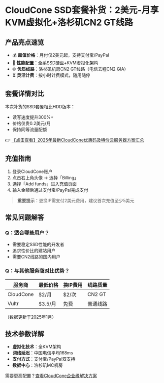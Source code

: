 # CloudCone SSD套餐补货：2美元-月享KVM虚拟化+洛杉矶CN2 GT线路

## 产品亮点速览
- 💰 **超值价格**：月付仅2美元起，支持支付宝/PayPal
- 🚀 **性能配置**：全系SSD硬盘+KVM虚拟化架构
- 🌐 **优质线路**：洛杉矶机房CN2 GT线路（电信去程CN2 GIA）
- ⏳ **灵活计费**：按小时计费模式，随用随停

## 套餐详情对比
本次补货的SSD套餐相比HDD版本：
- 读写速度提升300%+
- 价格仅贵0.2美元/月
- 保持同等流量配额

👉 [【点击查看】2025年最新CloudCone优惠码及特价云服务器方案汇总](https://bit.ly/Cloudcone)

## 充值指南
1. 登录CloudCone账户
2. 点击右上角头像 → 选择「Billing」
3. 选择「Add funds」进入充值页面
4. 输入金额后通过支付宝/PayPal完成支付

> **重要提示**：更换IP需支付2美元费用，建议首次充值至少5美元

## 常见问题解答
### Q：适合哪些用户？
- 需要稳定SSD性能的开发者
- 追求性价比的建站用户
- 需要CN2线路的国内用户

### Q：与其他服务商对比优势？
| 服务商   | 最低价格 | 换IP费用 | 线路质量 |
|----------|----------|----------|----------|
| CloudCone | $2/月    | $2/次    | CN2 GT   |
| Vultr     | $3.5/月  | 免费     | 普通线路 |

（数据更新于2025年1月）

## 技术参数详解
- **虚拟化技术**：全KVM架构
- **网络延迟**：中国电信平均168ms
- **支付方式**：支付宝/PayPal双支持
- **数据中心**：洛杉矶MC机房

需要更高配置？[查看CloudCone企业级解决方案](https://bit.ly/Cloudcone)